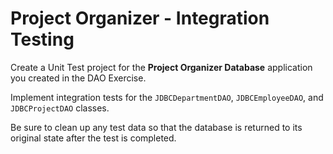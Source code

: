 # Project Organizer - Integration Testing

Create a Unit Test project for the **Project Organizer Database** application you created in the DAO Exercise.

Implement integration tests for the `JDBCDepartmentDAO`, `JDBCEmployeeDAO`, and `JDBCProjectDAO` classes.

Be sure to clean up any test data so that the database is returned to its original state after the test is completed.
